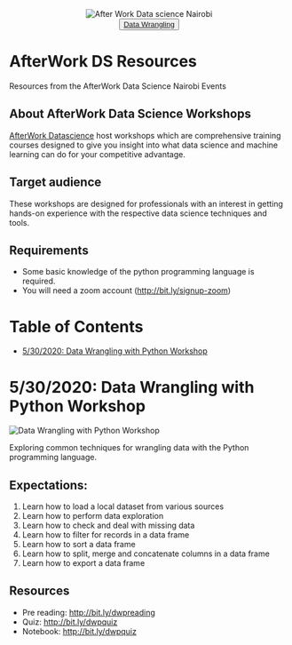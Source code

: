 <center><img src="https://secure.meetupstatic.com/photos/event/5/7/7/7/600_490102391.jpeg" alt="After Work Data science Nairobi"></center>

<center><button><a href="#5302020-data-wrangling-with-python-workshop">Data Wrangling</a></button></center>

# AfterWork DS Resources
Resources from the AfterWork Data Science Nairobi Events

## About AfterWork Data Science Workshops

[AfterWork Datascience](https://www.meetup.com/AfterWork-Data-Science-Nairobi) host workshops which are comprehensive training courses designed to give you insight into what data science and machine learning can do for your competitive advantage.

## Target audience

These workshops are designed for professionals with an interest in getting hands-on experience with the respective data science techniques and tools.

## Requirements
- Some basic knowledge of the python programming language is required.
- You will need a zoom account (http://bit.ly/signup-zoom)

# Table of Contents

* [5/30/2020: Data Wrangling with Python Workshop](#5302020-data-wrangling-with-python-workshop)

# 5/30/2020: Data Wrangling with Python Workshop

![Data Wrangling with Python Workshop](https://secure.meetupstatic.com/photos/event/8/7/9/highres_490502169.jpeg)

Exploring common techniques for wrangling data with the Python programming language.

## Expectations:

1. Learn how to load a local dataset from various sources
2. Learn how to perform data exploration
3. Learn how to check and deal with missing data
4. Learn how to filter for records in a data frame
5. Learn how to sort a data frame
6. Learn how to split, merge and concatenate columns in a data frame
7. Learn how to export a data frame

## Resources
- Pre reading: http://bit.ly/dwpreading
- Quiz: http://bit.ly/dwpquiz
- Notebook: http://bit.ly/dwpquiz
